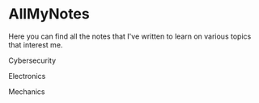 # AllMyNotes
Here you can find all the notes that I've written to learn on various topics that interest me.


Cybersecurity

Electronics

Mechanics

